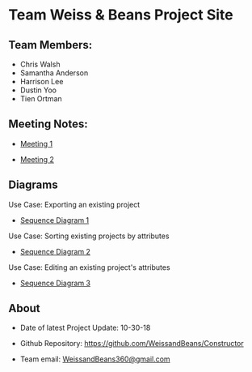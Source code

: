 # Team Weiss & Beans Project Site

## Team Members:
   - Chris Walsh
   - Samantha Anderson
   - Harrison Lee
   - Dustin Yoo
   - Tien Ortman



## Meeting Notes:
   - [Meeting 1](https://docs.google.com/document/d/1D12ltyVHgUaxlGNnLVo0QXVNrJpJh_CvgHj76eHiq7Q/edit?usp=sharing)
   
   - [Meeting 2](https://docs.google.com/document/d/1kEHzlhikLRHQosBMaJqHHGPGiI6h1OS-151W3f21nsA/edit?usp=sharing)


## Diagrams
   Use Case: Exporting an existing project
   - [Sequence Diagram 1](https://drive.google.com/file/d/17oPvqpAC9HKcYB9k1_GGAfn2OBW2twmr/view?usp=sharing)
   
   Use Case: Sorting existing projects by attributes
   - [Sequence Diagram 2](https://drive.google.com/file/d/1qztEYMRtyXrdTrvTWwSkbnDEany6VY4L/view?usp=sharing)
   
   Use Case: Editing an existing project's attributes
   - [Sequence Diagram 3](https://drive.google.com/file/d/1BNrT70oNKT_kCY8IApRn6sUYLL4LX-CF/view?usp=sharing)

## About
   - Date of latest Project Update: 10-30-18

   - Github Repository: https://github.com/WeissandBeans/Constructor

   - Team email: WeissandBeans360@gmail.com
